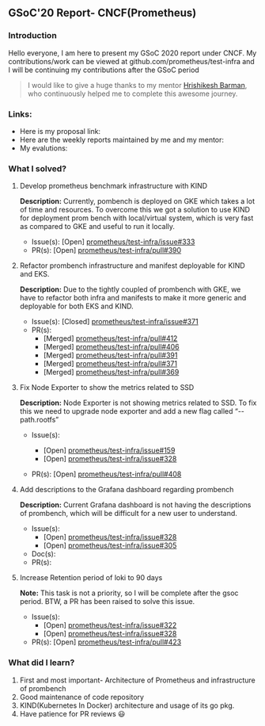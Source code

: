 	
## GSoC'20 Report- CNCF(Prometheus)

### Introduction
Hello everyone, I am here to present my GSoC 2020 report under CNCF. My contributions/work can be viewed at  github.com/prometheus/test-infra and I will be continuing my contributions after the GSoC period
	
> I would like to give a huge thanks to my mentor <a href="https://github.com/geekodour">Hrishikesh Barman</a>, who continuously helped me to complete this awesome journey. 

### Links:
* Here is my proposal link: 
* Here are the weekly reports maintained by me and my mentor: 
* My evalutions: 


### What I solved?
  1. Develop prometheus benchmark infrastructure with KIND 
  
	 <b>Description:</b> Currently, pombench is deployed on GKE which takes a lot of time and resources. To overcome this we got a solution to use KIND for deployment prom bench with local/virtual system, which is very fast as compared to GKE and useful to run it locally.
	    * Issue(s): [Open] <a href="https://github.com/prometheus/test-infra/issues/333">prometheus/test-infra/issue#333</a> 
        * PR(s): [Open] <a href="https://github.com/prometheus/test-infra/pull/390">prometheus/test-infra/pull#390</a>

  2. Refactor prombench infrastructure and manifest deployable for KIND and EKS.
        
     <b>Description:</b> Due to the tightly coupled of prombench with GKE, we have to refactor both infra and manifests to make it more generic and deployable for both EKS and KIND.
	    * Issue(s): [Closed] <a href="https://github.com/prometheus/test-infra/issues/371">prometheus/test-infra/issue#371</a>
	    * PR(s): 
	      * [Merged] <a href="https://github.com/prometheus/test-infra/pull/412">prometheus/test-infra/pull#412</a>
	      * [Merged] <a href="https://github.com/prometheus/test-infra/pull/406">prometheus/test-infra/pull#406</a>
	      * [Merged] <a href="https://github.com/prometheus/test-infra/pull/391">prometheus/test-infra/pull#391</a>
	      * [Merged] <a href="https://github.com/prometheus/test-infra/pull/372">prometheus/test-infra/pull#371</a>
	      * [Merged] <a href="https://github.com/prometheus/test-infra/pull/369">prometheus/test-infra/pull#369</a>
	

  3. Fix Node Exporter to show the metrics related to SSD
  
     <b>Description:</b> Node Exporter is not showing metrics related to SSD. To fix this we need to upgrade node exporter and add a new flag called “--path.rootfs”
     * Issue(s): 
        * [Open] <a href="https://github.com/prometheus/test-infra/issues/159">prometheus/test-infra/issue#159</a>
        * [Open] <a href="https://github.com/prometheus/test-infra/issues/328">prometheus/test-infra/issue#328</a>

	 * PR(s): [Open] <a href="https://github.com/prometheus/test-infra/pull/408">prometheus/test-infra/pull#408</a>

  4. Add descriptions to the Grafana dashboard regarding prombench
  
	 <b>Description:</b> Current Grafana dashboard is not having the descriptions of prombench, which will be difficult for a new user to understand. 
	 * Issue(s): 
	    * [Open] <a href="https://github.com/prometheus/test-infra/issues/328">prometheus/test-infra/issue#328</a>
	    * [Open] <a href="https://github.com/prometheus/test-infra/issues/305">prometheus/test-infra/issue#305</a>
	 * Doc(s): <a href=""></a>
	 * PR(s): 
	
  5. Increase Retention period of loki to 90 days

     <b>Note:</b> This task is not a priority, so I will be complete after the gsoc period. BTW, a PR has been raised to solve this issue. 
     * Issue(s): 
        * [Open] <a href="https://github.com/prometheus/test-infra/issues/322">prometheus/test-infra/issue#322</a>
        * [Open] <a href="https://github.com/prometheus/test-infra/issues/328">prometheus/test-infra/issue#328</a>
	 * PR(s): [Open] <a href="https://github.com/prometheus/test-infra/pull/423">prometheus/test-infra/pull#423</a>

### What did I learn?
1. First and most important- Architecture of Prometheus and infrastructure of prombench
2. Good maintenance of code repository
3. KIND(Kubernetes In Docker) architecture and usage of its go pkg.
4. Have patience for PR reviews :smiley:

